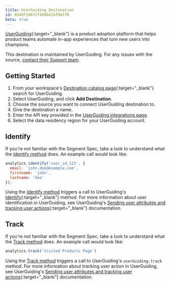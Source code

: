 ```yaml
---
title: UserGuiding Destination
id: 6549f3d6f2f494b41bf941f8
beta: true
---
```


[UserGuiding](https://userguiding.com/?utm_source=segmentio&utm_medium=docs&utm_campaign=partners){:target="_blank”} is a product adoption platform that helps product teams automate in-app experiences that turn new users into champions.


This destination is maintained by UserGuiding. For any issues with the source, [contact their Support team](mailto:assist@userguiding.com).


## Getting Started



1. From your workspace's [Destination catalog page](https://app.segment.com/goto-my-workspace/destinations/catalog){:target="_blank”} search for UserGuiding.
2. Select UserGuiding, and click **Add Destination**.
3. Choose the source you want to connect UserGuiding destination to.
4. Give the destination a name.
5. Enter the API key provided in the [UserGuiding integrations page](https://panel.userguiding.com/settings/integrations/segment).
6. Select the data residency region for your UserGuiding account.


## Identify

If you're not familiar with the Segment Spec, take a look to understand what the [Identify method](/docs/connections/spec/identify/) does. An example call would look like:

```js
analytics.identify('user_id_123', {
  email: 'john.doe@example.com',
  firstname: 'john',
  lastname: 'doe'
});
```

Using the [Identify method](/docs/connections/spec/identify/) triggers a call to UserGuiding's [Identify](https://panel.userguiding.com/settings/installation){:target="_blank”} method. For more information about user identification in UserGuiding, see UserGuiding's [Sending user attributes and tracking user actions](https://help.userguiding.com/en/articles/5562847-sending-user-attributes-and-tracking-user-actions){:target="_blank”} documentation.


## Track

If you're not familiar with the Segment Spec, take a look to understand what the [Track method](/docs/connections/spec/track/) does. An example call would look like:

```js
analytics.track('Visited Products Page')
```

Using the [Track method](/docs/connections/spec/track/) triggers a call to UserGuiding's `userGuiding.track` method. For more information about tracking user action in UserGuiding, see UserGuiding's [Sending user attributes and tracking user actions](https://help.userguiding.com/en/articles/5562847-sending-user-attributes-and-tracking-user-actions){:target="_blank”}  documentation.

